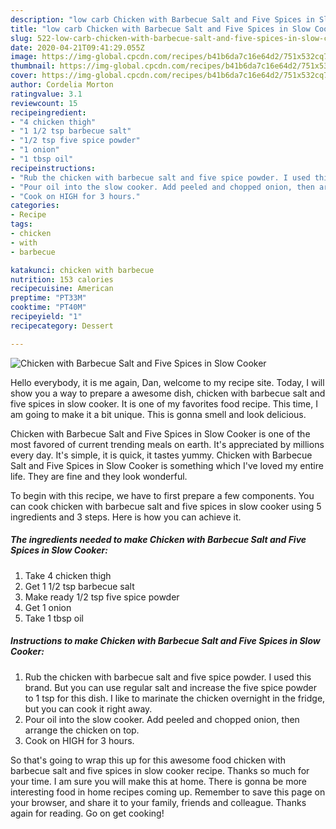 ```yaml
---
description: "low carb Chicken with Barbecue Salt and Five Spices in Slow Cooker | how to make the best Chicken with Barbecue Salt and Five Spices in Slow Cooker"
title: "low carb Chicken with Barbecue Salt and Five Spices in Slow Cooker | how to make the best Chicken with Barbecue Salt and Five Spices in Slow Cooker"
slug: 522-low-carb-chicken-with-barbecue-salt-and-five-spices-in-slow-cooker-how-to-make-the-best-chicken-with-barbecue-salt-and-five-spices-in-slow-cooker
date: 2020-04-21T09:41:29.055Z
image: https://img-global.cpcdn.com/recipes/b41b6da7c16e64d2/751x532cq70/chicken-with-barbecue-salt-and-five-spices-in-slow-cooker-recipe-main-photo.jpg
thumbnail: https://img-global.cpcdn.com/recipes/b41b6da7c16e64d2/751x532cq70/chicken-with-barbecue-salt-and-five-spices-in-slow-cooker-recipe-main-photo.jpg
cover: https://img-global.cpcdn.com/recipes/b41b6da7c16e64d2/751x532cq70/chicken-with-barbecue-salt-and-five-spices-in-slow-cooker-recipe-main-photo.jpg
author: Cordelia Morton
ratingvalue: 3.1
reviewcount: 15
recipeingredient:
- "4 chicken thigh"
- "1 1/2 tsp barbecue salt"
- "1/2 tsp five spice powder"
- "1 onion"
- "1 tbsp oil"
recipeinstructions:
- "Rub the chicken with barbecue salt and five spice powder. I used this brand. But you can use regular salt and increase the five spice powder to 1 tsp for this dish. I like to marinate the chicken overnight in the fridge, but you can cook it right away."
- "Pour oil into the slow cooker. Add peeled and chopped onion, then arrange the chicken on top."
- "Cook on HIGH for 3 hours."
categories:
- Recipe
tags:
- chicken
- with
- barbecue

katakunci: chicken with barbecue 
nutrition: 153 calories
recipecuisine: American
preptime: "PT33M"
cooktime: "PT40M"
recipeyield: "1"
recipecategory: Dessert

---
```



![Chicken with Barbecue Salt and Five Spices in Slow Cooker](https://img-global.cpcdn.com/recipes/b41b6da7c16e64d2/751x532cq70/chicken-with-barbecue-salt-and-five-spices-in-slow-cooker-recipe-main-photo.jpg)

Hello everybody, it is me again, Dan, welcome to my recipe site. Today, I will show you a way to prepare a awesome dish, chicken with barbecue salt and five spices in slow cooker. It is one of my favorites food recipe. This time, I am going to make it a bit unique. This is gonna smell and look delicious.

Chicken with Barbecue Salt and Five Spices in Slow Cooker is one of the most favored of current trending meals on earth. It's appreciated by millions every day. It's simple, it is quick, it tastes yummy. Chicken with Barbecue Salt and Five Spices in Slow Cooker is something which I've loved my entire life. They are fine and they look wonderful.




To begin with this recipe, we have to first prepare a few components. You can cook chicken with barbecue salt and five spices in slow cooker using 5 ingredients and 3 steps. Here is how you can achieve it.

<!--inarticleads1-->

##### The ingredients needed to make Chicken with Barbecue Salt and Five Spices in Slow Cooker:

1. Take 4 chicken thigh
1. Get 1 1/2 tsp barbecue salt
1. Make ready 1/2 tsp five spice powder
1. Get 1 onion
1. Take 1 tbsp oil




<!--inarticleads2-->

##### Instructions to make Chicken with Barbecue Salt and Five Spices in Slow Cooker:

1. Rub the chicken with barbecue salt and five spice powder. I used this brand. But you can use regular salt and increase the five spice powder to 1 tsp for this dish. I like to marinate the chicken overnight in the fridge, but you can cook it right away.
1. Pour oil into the slow cooker. Add peeled and chopped onion, then arrange the chicken on top.
1. Cook on HIGH for 3 hours.




So that's going to wrap this up for this awesome food chicken with barbecue salt and five spices in slow cooker recipe. Thanks so much for your time. I am sure you will make this at home. There is gonna be more interesting food in home recipes coming up. Remember to save this page on your browser, and share it to your family, friends and colleague. Thanks again for reading. Go on get cooking!
